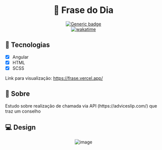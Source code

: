 <div align="center">

  # 📄 Frase do Dia
  [![Generic badge](https://img.shields.io/badge/Made%20by-Lucas%20Pascoal-purple.svg)](https://shields.io/)  
  [![wakatime](https://wakatime.com/badge/user/ae0cdf89-1fb6-4933-9a13-aed46d581a32/project/ddcab172-e266-48b1-9135-e7e0b9e4bbde.svg)](https://wakatime.com/badge/user/ae0cdf89-1fb6-4933-9a13-aed46d581a32/project/ddcab172-e266-48b1-9135-e7e0b9e4bbde)
  
</div>

## :rocket: Tecnologias
- [x] Angular
- [x] HTML
- [x] SCSS

Link para visualização: https://frase.vercel.app/

## :pencil: Sobre
<p>
  Estudo sobre realização de chamada via API (https://adviceslip.com/) que traz um conselho 
</p>

## :computer: Design
<div align="center">
  
  ![image](https://user-images.githubusercontent.com/66574231/159192187-449b3d6c-011d-421f-aeed-9e7c5a4aa2f1.png)

</div>
